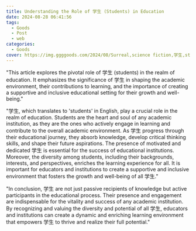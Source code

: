 ```yaml
---
title: Understanding the Role of 学生 (Students) in Education
date: 2024-08-28 06:41:56
tags:
  - Goods
  - Post
  - web
categories:
  - Goods
cover: https://img.ggggoods.com/2024/08/Surreal,science fiction,学生,student,technology,tech,diagrams,renderings,colors_20240830_00001_.png
---
```


"This article explores the pivotal role of 学生 (students) in the realm of education. It emphasizes the significance of 学生 in shaping the academic environment, their contributions to learning, and the importance of creating a supportive and inclusive educational setting for their growth and well-being."

"学生, which translates to 'students' in English, play a crucial role in the realm of education. Students are the heart and soul of any academic institution, as they are the ones who actively engage in learning and contribute to the overall academic environment. As 学生 progress through their educational journey, they absorb knowledge, develop critical thinking skills, and shape their future aspirations. The presence of motivated and dedicated 学生 is essential for the success of educational institutions. Moreover, the diversity among students, including their backgrounds, interests, and perspectives, enriches the learning experience for all. It is important for educators and institutions to create a supportive and inclusive environment that fosters the growth and well-being of all 学生."

"In conclusion, 学生 are not just passive recipients of knowledge but active participants in the educational process. Their presence and engagement are indispensable for the vitality and success of any academic institution. By recognizing and valuing the diversity and potential of all 学生, educators and institutions can create a dynamic and enriching learning environment that empowers 学生 to thrive and realize their full potential."

